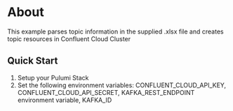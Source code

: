 # About
This example parses topic information in the supplied .xlsx file and creates topic resources in Confluent Cloud Cluster

## Quick Start
1. Setup your Pulumi Stack
2. Set the following environment variables: CONFLUENT_CLOUD_API_KEY, CONFLUENT_CLOUD_API_SECRET, KAFKA_REST_ENDPOINT environment variable, KAFKA_ID 
